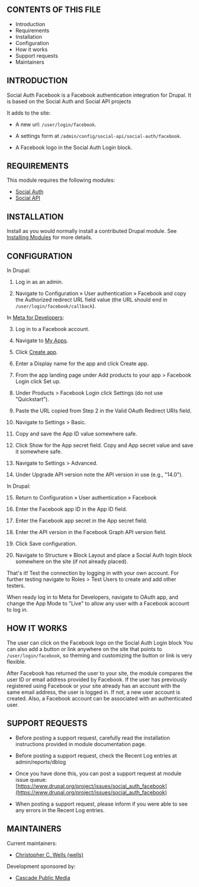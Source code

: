 CONTENTS OF THIS FILE
---------------------

* Introduction
* Requirements
* Installation
* Configuration
* How it works
* Support requests
* Maintainers


INTRODUCTION
------------

Social Auth Facebook is a Facebook authentication integration for
Drupal. It is based on the Social Auth and Social API projects

It adds to the site:

* A new url: `/user/login/facebook`.

* A settings form at `/admin/config/social-api/social-auth/facebook`.

* A Facebook logo in the Social Auth Login block.


REQUIREMENTS
------------

This module requires the following modules:

* [Social Auth](https://drupal.org/project/social_auth)
* [Social API](https://drupal.org/project/social_api)


INSTALLATION
------------

Install as you would normally install a contributed Drupal module. See
[Installing Modules](https://www.drupal.org/docs/extending-drupal/installing-modules)
for more details.


CONFIGURATION
-------------

In Drupal:

1. Log in as an admin.

2. Navigate to Configuration » User authentication » Facebook and copy
   the Authorized redirect URL field value (the URL should end in
   `/user/login/facebook/callback`).

In [Meta for Developers](https://developers.facebook.com/):

3. Log in to a Facebook account.

4. Navigate to [My Apps](https://developers.facebook.com/apps/).

5. Click [Create app](https://developers.facebook.com/apps/create/).

6. Enter a Display name for the app and click Create app.

7. From the app landing page under Add products to your app > Facebook Login
   click Set up.

8. Under Products > Facebook Login click Settings (do not use "Quickstart").

9. Paste the URL copied from Step 2 in the Valid OAuth Redirect URIs field.

10. Navigate to Settings > Basic.

11. Copy and save the App ID value somewhere safe.

12. Click Show for the App secret field. Copy and App secret value and save it
    somewhere safe.

13. Navigate to Settings > Advanced.

14. Under Upgrade API version note the API version in use (e.g., "14.0").

In Drupal:

15. Return to Configuration » User authentication » Facebook

16. Enter the Facebook app ID in the App ID field.

17. Enter the Facebook app secret in the App secret field.

18. Enter the API version in the Facebook Graph API version field.

19. Click Save configuration.

20. Navigate to Structure » Block Layout and place a Social Auth login block
    somewhere on the site (if not already placed).

That's it! Test the connection by logging in with your own account. For further
testing navigate to Roles > Test Users to create and add other testers.

When ready log in to Meta for Developers, navigate to OAuth app, and change
the App Mode to "Live" to allow any user with a Facebook account to log in.


HOW IT WORKS
------------

The user can click on the Facebook logo on the Social Auth Login block
You can also add a button or link anywhere on the site that points
to `/user/login/facebook`, so theming and customizing the button or link
is very flexible.

After Facebook has returned the user to your site, the module compares the user
ID or email address provided by Facebook. If the user has previously registered
using Facebook or your site already has an account with the same email address,
the user is logged in. If not, a new user account is created. Also, a Facebook
account can be associated with an authenticated user.


SUPPORT REQUESTS
----------------

* Before posting a support request, carefully read the installation
  instructions provided in module documentation page.

* Before posting a support request, check the Recent Log entries at
  admin/reports/dblog

* Once you have done this, you can post a support request at module issue
  queue: [https://www.drupal.org/project/issues/social_auth_facebook](https://www.drupal.org/project/issues/social_auth_facebook)

* When posting a support request, please inform if you were able to see any
  errors in the Recent Log entries.


MAINTAINERS
-----------

Current maintainers:

* [Christopher C. Wells (wells)](https://www.drupal.org/u/wells)

Development sponsored by:

* [Cascade Public Media](https://www.drupal.org/cascade-public-media)

